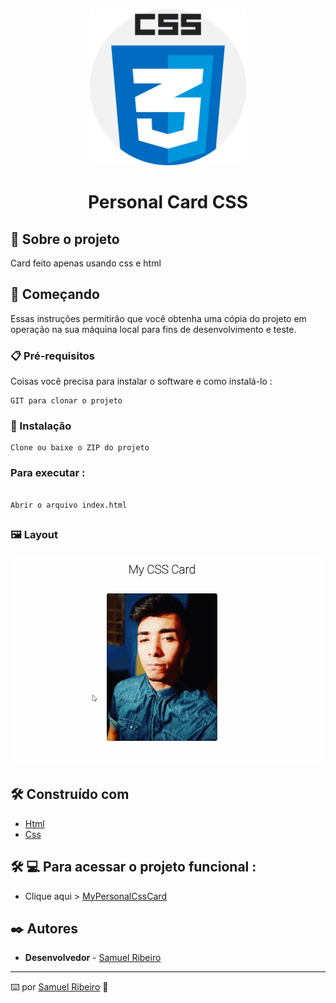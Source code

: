 <p align='center'><img width='250' src="./assets/.github/logo.png"></p>
<h1 align='center'>Personal Card CSS</h1>
<p align='center'>
</p>

## 🚀 Sobre o projeto

Card feito apenas usando css e html


## 🚀 Começando

Essas instruções permitirão que você obtenha uma cópia do projeto em operação na sua máquina local para fins de desenvolvimento e teste.

### 📋 Pré-requisitos

Coisas você precisa para instalar o software e como instalá-lo :

```
GIT para clonar o projeto
```

### 🔧 Instalação

```
Clone ou baixe o ZIP do projeto
```

### Para executar :

```

Abrir o arquivo index.html

```

## <h3> 🖼️ Layout</h3>


    
 <img src="./assets/.github/layout2.gif">
    <br>


## 🛠️ Construído com

- [Html](https://developer.mozilla.org/pt-BR/docs/Web/HTML/) 
- [Css](https://www.w3schools.com/css/)


## 🛠 💻 Para acessar o projeto funcional :

<p>

- Clique aqui > [MyPersonalCssCard](https://my-css-card.netlify.app/)

<p>

## ✒️ Autores

- **Desenvolvedor** - [Samuel Ribeiro](https://github.com/samuelrrs)

---

⌨️ por [Samuel Ribeiro](https://github.com/samuelrrs) 🚀
```
